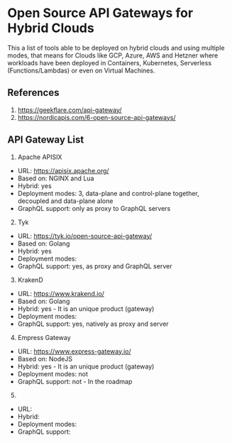 # Open Source API Gateways for Hybrid Clouds

This a list of tools able to be deployed on hybrid clouds and using multiple modes, that means for Clouds like GCP, Azure, AWS and Hetzner where workloads have been deployed in Containers, Kubernetes, Serverless (Functions/Lambdas) or even on Virtual Machines.

## References

1. https://geekflare.com/api-gateway/
2. https://nordicapis.com/6-open-source-api-gateways/

## API Gateway List

1. Apache APISIX

* URL: https://apisix.apache.org/
* Based on: NGINX and Lua
* Hybrid: yes
* Deployment modes: 3, data-plane and control-plane together, decoupled and data-plane alone
* GraphQL support: only as proxy to GraphQL servers

2. Tyk

* URL: https://tyk.io/open-source-api-gateway/
* Based on: Golang
* Hybrid: yes
* Deployment modes: 
* GraphQL support: yes, as proxy and GraphQL server

3. KrakenD

* URL: https://www.krakend.io/
* Based on: Golang
* Hybrid: yes - It is an unique product (gateway)
* Deployment modes: 
* GraphQL support: yes, natively as proxy and server

4. Empress Gateway

* URL: https://www.express-gateway.io/
* Based on: NodeJS
* Hybrid: yes - It is an unique product (gateway)
* Deployment modes: not
* GraphQL support: not - In the roadmap

5. 

* URL: 
* Hybrid: 
* Deployment modes: 
* GraphQL support: 